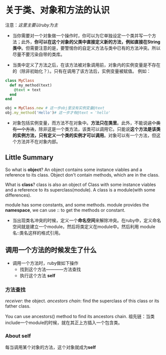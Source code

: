 # 关于类、对象和方法的认识

注意：*这里主要以ruby为主*

- 当你需要对一个对象做一个操作时，你可以为它单独设定一个类并写一个方法；此外，**你可以在这个对象的父类中直接定义新的方法，例如直接在String类中**。但需要注意的是，要警惕你的自定义方法与类中已有的方法冲突。所以尽量不要污染自带的类库。

- 当类中定义了方法之后，在该方法被对象调用前，对象内的实例变量是不存在的（除非初始化？）。只有在调用了该方法后，实例变量被赋值。
例如：

```ruby
class MyClass
  def my_method(text)
    @text = text
  end
end

obj = MyClass.new # 这一步obj里没有实例变量@text
obj.my_method('Hello')# 这一步才有@text = 'hello'

```

- 对象包括实例变量，而方法不在对象中。**方法只在类里**。此外，不能说~~这个类有一个方法~~，除非这是一个类方法，该类可以调用它。只能说**这个方法是该类的实例方法，只有定义一个类的实例才可以调用**。对象可以有一个方法，但这个方法并不在对象内部。

## Little Summary

So what is **object**? An object contains some instance viables and a reference to its class.
Object don't contain methods, which are in the class.

What is **class**? class is also an object of Class with some instance viables and a reference to its superclass(module). A class is a module(with some differences).

module has some constants, and some methods. module provides the **namespace**, we can use :: to get the methods or constant.

- 当出现类名冲突的时候，定义一个**命名空间**来解除冲突。在ruby中，定义命名空间就是建立一个module，然后将类定义在module中。然后利用 module名::类名这样的格式引用。

## 调用一个方法的时候发生了什么

- 调用一个方法时，ruby做如下操作
  - 找到这个方法————方法查找
  - 执行这个方法   **self**
  
### 方法查找

*receiver*: the object.
*ancestors chain*: find the superclass of this class or its father class.

You can use ancestors() method to find its ancestors chain.
祖先链：当类include一个module的时候，就在其正上方插入一个包含类。

### About **self**
每当调用某个对象的方法，这个对象就成为**self**
